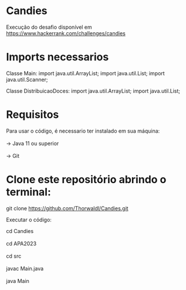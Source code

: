 # Candies
Execução do desafio disponível em https://www.hackerrank.com/challenges/candies

# Imports necessarios

Classe Main: 
import java.util.ArrayList;
import java.util.List;
import java.util.Scanner;


Classe DistribuicaoDoces:
import java.util.ArrayList;
import java.util.List;

# Requisitos 

Para usar o código, é necessario ter instalado em sua máquina:
<br></br>
-> Java 11 ou superior
<br></br>
-> Git 

# Clone este repositório abrindo o terminal:
git clone https://github.com/Thorwaldl/Candies.git

Executar o código:

cd Candies
<br></br>
cd APA2023
<br></br>
cd src
<br></br>
javac Main.java
<br></br>
java Main
<br></br>
